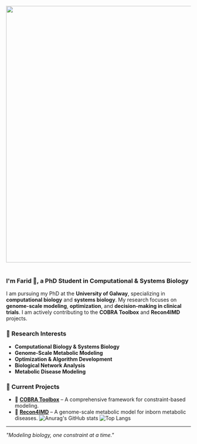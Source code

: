 <p align="center">
  <img src="https://user-images.githubusercontent.com/74038190/212750672-2f3f2b50-c84f-4ed8-a60a-849ae69ff9df.gif" width="700">
<br><br>
  
  ### I'm Farid 👋, a PhD Student in Computational & Systems Biology

I am pursuing my PhD at the **University of Galway**, specializing in **computational biology** and **systems biology**. My research focuses on **genome-scale modeling**, **optimization**, and **decision-making in clinical trials**. I am actively contributing to the **COBRA Toolbox** and **Recon4IMD** projects.

### 🔬 Research Interests
- **Computational Biology & Systems Biology**
- **Genome-Scale Metabolic Modeling**
- **Optimization & Algorithm Development**
- **Biological Network Analysis**
- **Metabolic Disease Modeling**

### 🚀 Current Projects
- 🧬 **[COBRA Toolbox](https://github.com/opencobra/cobratoolbox)** – A comprehensive framework for constraint-based modeling.
- 🏥 **[Recon4IMD](https://www.recon4imd.org/)** – A genome-scale metabolic model for inborn metabolic diseases.
![Anurag's GitHub stats](https://github-readme-stats.vercel.app/api?username=farid-zare&show_icons=true&theme=tokyonight)
![Top Langs](https://github-readme-stats.vercel.app/api/top-langs/?username=farid-zare&show_icons=true&theme=tokyonight&layout=compact)
---
_"Modeling biology, one constraint at a time."_
